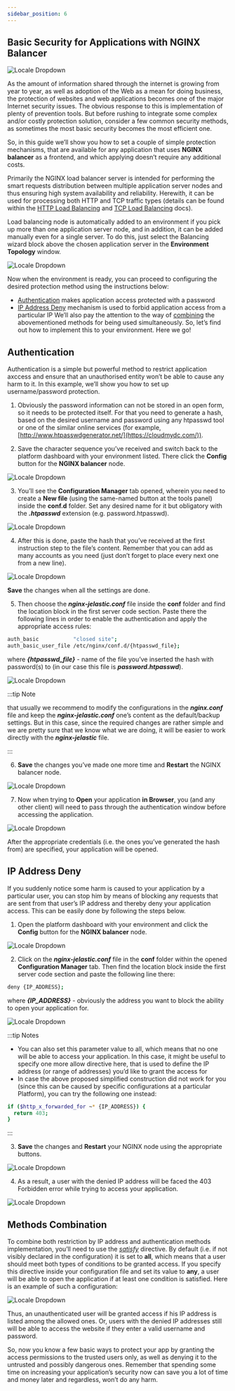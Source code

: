 ```yaml
---
sidebar_position: 6
---
```


## Basic Security for Applications with NGINX Balancer

<div style={{
    display: 'grid',
    gridTemplateColumns: '0.15fr 1fr',
    gap: '10px'
}}>
<div>
<div style={{
    display: 'flex',
    alignItems: 'center',
    justifyContent: 'cetner',
}}>

<!-- Image Url changes -->

![Locale Dropdown](./img/AppSecuritywithNGINXBalancer/cloud.png)

</div>
</div>
<div>

As the amount of information shared through the internet is growing from year to year, as well as adoption of the Web as a mean for doing business, the protection of websites and web applications becomes one of the major Internet security issues. The obvious response to this is implementation of plenty of prevention tools. But before rushing to integrate some complex and/or costly protection solution, consider a few common security methods, as sometimes the most basic security becomes the most efficient one.

</div>
</div>

So, in this guide we’ll show you how to set a couple of simple protection mechanisms, that are available for any application that uses **NGINX balancer** as a frontend, and which applying doesn’t require any additional costs.

Primarily the NGINX load balancer server is intended for performing the smart requests distribution between multiple application server nodes and thus ensuring high system availability and reliability. Herewith, it can be used for processing both HTTP and TCP traffic types (details can be found within the [HTTP Load Balancing](https://cloudmydc.com/) and [TCP Load Balancing](https://cloudmydc.com/) docs).

Load balancing node is automatically added to an environment if you pick up more than one application server node, and in addition, it can be added manually even for a single server. To do this, just select the Balancing wizard block above the chosen application server in the **Environment Topology** window.

<div style={{
    display:'flex',
    justifyContent: 'center',
    margin: '0 0 1rem 0'
}}>

![Locale Dropdown](./img/AppSecuritywithNGINXBalancer/env-wiz.png)

</div>

Now when the environment is ready, you can proceed to configuring the desired protection method using the instructions below:

- [Authentication](https://cloudmydc.com/) makes application access protected with a password
- [IP Address Deny](https://cloudmydc.com/) mechanism is used to forbid application access from a particular IP
  We’ll also pay the attention to the way of [combining](https://cloudmydc.com/) the abovementioned methods for being used simultaneously. So, let’s find out how to implement this to your environment. Here we go!

## Authentication

Authentication is a simple but powerful method to restrict application axccess and ensure that an unauthorised entity won’t be able to cause any harm to it. In this example, we’ll show you how to set up username/password protection.

1. Obviously the password information can not be stored in an open form, so it needs to be protected itself. For that you need to generate a hash, based on the desired username and password using any htpasswd tool or one of the similar online services (for example, [http://www.htpasswdgenerator.net/](https://cloudmydc.com/)).

2. Save the character sequence you’ve received and switch back to the platform dashboard with your environment listed. There click the **Config** button for the **NGINX balancer** node.

<div style={{
    display:'flex',
    justifyContent: 'center',
    margin: '0 0 1rem 0'
}}>

![Locale Dropdown](./img/AppSecuritywithNGINXBalancer/config.png)

</div>

3. You’ll see the **Configuration Manager** tab opened, wherein you need to create a **New file** (using the same-named button at the tools panel) inside the **conf.d** folder. Set any desired name for it but obligatory with the **_.htpasswd_** extension (e.g. password.htpasswd).

<div style={{
    display:'flex',
    justifyContent: 'center',
    margin: '0 0 1rem 0'
}}>

![Locale Dropdown](./img/AppSecuritywithNGINXBalancer/new-file.png)

</div>

4. After this is done, paste the hash that you’ve received at the first instruction step to the file’s content. Remember that you can add as many accounts as you need (just don’t forget to place every next one from a new line).

<div style={{
    display:'flex',
    justifyContent: 'center',
    margin: '0 0 1rem 0'
}}>

![Locale Dropdown](./img/AppSecuritywithNGINXBalancer/passwords.png)

</div>

**Save** the changes when all the settings are done.

5. Then choose the **_nginx-jelastic.conf_** file inside the **conf** folder and find the location block in the first server code section. Paste there the following lines in order to enable the authentication and apply the appropriate access rules:

```bash
auth_basic           "closed site";
auth_basic_user_file /etc/nginx/conf.d/{htpasswd_file};
```

where **_{htpasswd_file}_** - name of the file you’ve inserted the hash with password(s) to (in our case this file is **_password.htpasswd_**).

<div style={{
    display:'flex',
    justifyContent: 'center',
    margin: '0 0 1rem 0'
}}>

![Locale Dropdown](./img/AppSecuritywithNGINXBalancer/conf.png)

</div>

:::tip Note

that usually we recommend to modify the configurations in the **_nginx.conf_** file and keep the **_nginx-jelastic.conf_** one’s content as the default/backup settings. But in this case, since the required changes are rather simple and we are pretty sure that we know what we are doing, it will be easier to work directly with the **_nginx-jelastic_** file.

:::

6. **Save** the changes you’ve made one more time and **Restart** the NGINX balancer node.

<div style={{
    display:'flex',
    justifyContent: 'center',
    margin: '0 0 1rem 0'
}}>

![Locale Dropdown](./img/AppSecuritywithNGINXBalancer/restart.png)

</div>

7. Now when trying to **Open** your application **in Browser**, you (and any other client) will need to pass through the authentication window before accessing the application.

<div style={{
    display:'flex',
    justifyContent: 'center',
    margin: '0 0 1rem 0'
}}>

![Locale Dropdown](./img/AppSecuritywithNGINXBalancer/auth.png)

</div>

After the appropriate credentials (i.e. the ones you’ve generated the hash from) are specified, your application will be opened.

## IP Address Deny

If you suddenly notice some harm is caused to your application by a particular user, you can stop him by means of blocking any requests that are sent from that user’s IP address and thereby deny your application access. This can be easily done by following the steps below.

1. Open the platform dashboard with your environment and click the **Config** button for the **NGINX balancer** node.

<div style={{
    display:'flex',
    justifyContent: 'center',
    margin: '0 0 1rem 0'
}}>

![Locale Dropdown](./img/AppSecuritywithNGINXBalancer/config.png)

</div>

2. Click on the **_nginx-jelastic.conf_** file in the **conf** folder within the opened **Configuration Manager** tab. Then find the location block inside the first server code section and paste the following line there:

```bash
deny {IP_ADDRESS};
```

where **_{IP_ADDRESS}_** - obviously the address you want to block the ability to open your application for.

<div style={{
    display:'flex',
    justifyContent: 'center',
    margin: '0 0 1rem 0'
}}>

![Locale Dropdown](./img/AppSecuritywithNGINXBalancer/conf-2.png)

</div>

:::tip Notes

- You can also set this parameter value to all, which means that no one will be able to access your application. In this case, it might be useful to specify one more allow directive here, that is used to define the IP address (or range of addresses) you’d like to grant the access for
- In case the above proposed simplified construction did not work for you (since this can be caused by specific configurations at a particular Platform), you can try the following one instead:

```bash
if ($http_x_forwarded_for ~* {IP_ADDRESS}) {
  return 403;
}
```

:::

3. **Save** the changes and **Restart** your NGINX node using the appropriate buttons.

<div style={{
    display:'flex',
    justifyContent: 'center',
    margin: '0 0 1rem 0'
}}>

![Locale Dropdown](./img/AppSecuritywithNGINXBalancer/restart.png)

</div>

4. As a result, a user with the denied IP address will be faced the 403 Forbidden error while trying to access your application.

<div style={{
    display:'flex',
    justifyContent: 'center',
    margin: '0 0 1rem 0'
}}>

![Locale Dropdown](./img/AppSecuritywithNGINXBalancer/forbidden.png)

</div>

## Methods Combination

To combine both restriction by IP address and authentication methods implementation, you’ll need to use the _[satisfy](https://cloudmydc.com/)_ directive. By default (i.e. if not visibly declared in the configuration) it is set to **all**, which means that a user should meet both types of conditions to be granted access. If you specify this directive inside your configuration file and set its value to **any**, a user will be able to open the application if at least one condition is satisfied. Here is an example of such a configuration:

<div style={{
    display:'flex',
    justifyContent: 'center',
    margin: '0 0 1rem 0'
}}>

![Locale Dropdown](./img/AppSecuritywithNGINXBalancer/conf-3.png)

</div>

Thus, an unauthenticated user will be granted access if his IP address is listed among the allowed ones. Or, users with the denied IP addresses still will be able to access the website if they enter a valid username and password.

So, now you know a few basic ways to protect your app by granting the access permissions to the trusted users only, as well as denying it to the untrusted and possibly dangerous ones. Remember that spending some time on increasing your application’s security now can save you a lot of time and money later and regardless, won’t do any harm.
